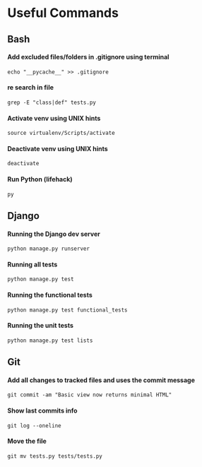 # Useful Commands

## Bash
#### Add excluded files/folders in .gitignore using terminal
`echo "__pycache__" >> .gitignore`

#### re search in file
`grep -E "class|def" tests.py`

#### Activate venv using UNIX hints
```
source virtualenv/Scripts/activate
```

#### Deactivate venv using UNIX hints
`deactivate`

#### Run Python (lifehack)
`py`

## Django

#### Running the Django dev server
`python manage.py runserver`

#### Running all tests
`python manage.py test`

#### Running the functional tests
`python manage.py test functional_tests`

#### Running the unit tests
`python manage.py test lists`

## Git

####  Add all changes to tracked files and uses the commit message
`git commit -am "Basic view now returns minimal HTML"`

#### Show last commits info
`git log --oneline`

#### Move the file
`git mv tests.py tests/tests.py`
